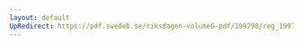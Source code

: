 ```yaml
---
layout: default
UpRedirect: https://pdf.swedeb.se/riksdagen-volumeG-pdf/199798/reg_199798/reg_199798_0176.pdf
---
```

